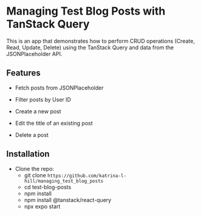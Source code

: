 # Managing Test Blog Posts with TanStack Query

This is an app that demonstrates how to perform CRUD operations (Create, Read, Update, Delete) using the TanStack Query and data from the JSONPlaceholder API.

## Features

- Fetch posts from JSONPlaceholder

- Filter posts by User ID

- Create a new post

- Edit the title of an existing post

- Delete a post

## Installation
 - Clone the repo:
   - git clone `https://github.com/katrina-l-hill/managing_test_blog_posts`
   - cd test-blog-posts
   - npm install
   - npm install @tanstack/react-query
   - npx expo start